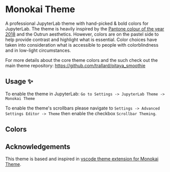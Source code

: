 # Monokai Theme

A professional JupyterLab theme with hand-picked & bold colors for JupyterLab. The theme is heavily inspired by the [Pantone colour of the year 2018](https://www.pantone.com/articles/color-of-the-year/color-of-the-year-2018) and the Outrun aesthetics. However, colors are on the pastel side to help provide contrast and highlight what is essential. Color choices have taken into consideration what is accessible to people with colorblindness and in low-light circumstances.

For more details about the core theme colors and the such check out the main theme repository: https://github.com/trallard/pitaya_smoothie

## Usage ✨

To enable the theme in JupyterLab: `Go to Settings -> JupyterLab Theme -> Monokai Theme`

To enable the theme's scrollbars please navigate to `Settings -> Advanced Settings Editor -> Theme` then enable the checkbox `Scrollbar Theming`.

## Colors

## Acknowledgements

This theme is based and inspired in [vscode theme extension for Monokai Theme](https://github.com/trallard/pitaya_smoothie).
